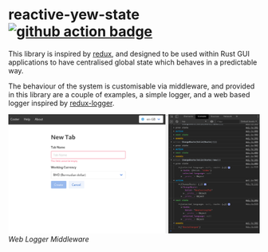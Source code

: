 # reactive-yew-state [![github action badge](https://github.com/kellpossible/reactive-state/workflows/Rust/badge.svg)](https://github.com/kellpossible/reactive-state/actions?query=workflow%3ARust)

This library is inspired by [redux](https://redux.js.org/), and designed to be
used within Rust GUI applications to have centralised global state which behaves
in a predictable way.

The behaviour of the system is customisable via middleware, and provided in this
library are a couple of examples, a simple logger, and a web based logger
inspired by [redux-logger](https://github.com/LogRocket/redux-logger).

![web_logger](./screenshots/yew_state_20200601.png)
*Web Logger Middleware*
